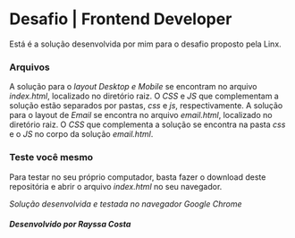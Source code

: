 # Desafio | Frontend Developer

Está é a solução desenvolvida por mim para o desafio proposto pela Linx.

### Arquivos
 A solução para o _layout Desktop e Mobile_ se encontram no arquivo *index.html*, localizado no diretório raiz. O *CSS* e *JS* que complementam a solução estão separados por pastas, _css_ e _js_, respectivamente.
 A solução para o layout de _Email_ se encontra no arquivo _email.html_, localizado no diretório raiz. O _CSS_ que complementa a solução se encontra na pasta _css_ e o _JS_ no corpo da solução _email.html_.

### Teste você mesmo
Para testar no seu próprio computador, basta fazer o download deste repositória e abrir o arquivo _index.html_ no seu navegador. 

_Solução desenvolvida e testada no navegador Google Chrome_

##### Desenvolvido por Rayssa Costa
